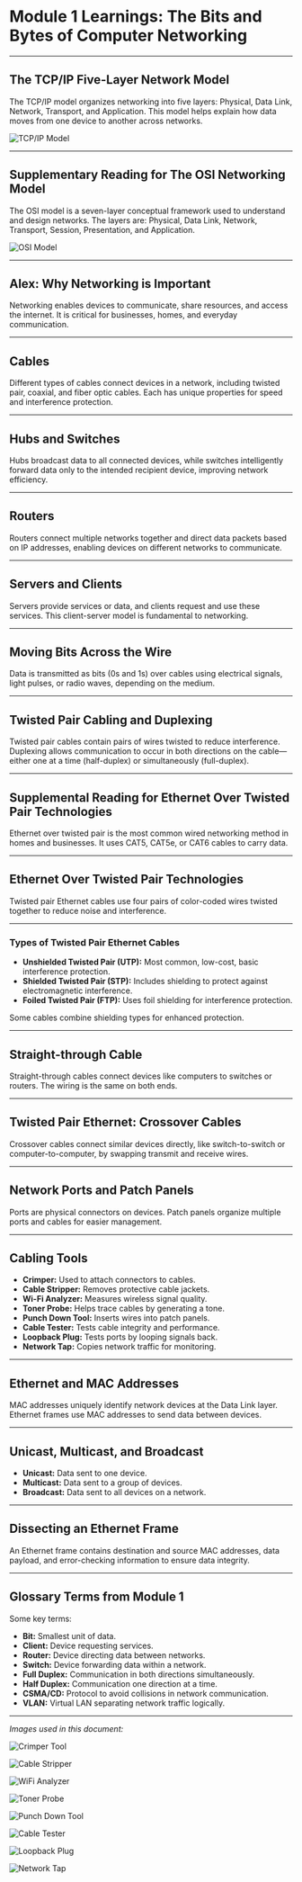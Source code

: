 # Module 1 Learnings: The Bits and Bytes of Computer Networking

---

## The TCP/IP Five-Layer Network Model

The TCP/IP model organizes networking into five layers: Physical, Data Link, Network, Transport, and Application. This model helps explain how data moves from one device to another across networks.

![TCP/IP Model](./images/tcp_ip_model.png)

---

## Supplementary Reading for The OSI Networking Model

The OSI model is a seven-layer conceptual framework used to understand and design networks. The layers are: Physical, Data Link, Network, Transport, Session, Presentation, and Application.

![OSI Model](./images/osi_model.png)

---

## Alex: Why Networking is Important

Networking enables devices to communicate, share resources, and access the internet. It is critical for businesses, homes, and everyday communication.

---

## Cables

Different types of cables connect devices in a network, including twisted pair, coaxial, and fiber optic cables. Each has unique properties for speed and interference protection.

---

## Hubs and Switches

Hubs broadcast data to all connected devices, while switches intelligently forward data only to the intended recipient device, improving network efficiency.

---

## Routers

Routers connect multiple networks together and direct data packets based on IP addresses, enabling devices on different networks to communicate.

---

## Servers and Clients

Servers provide services or data, and clients request and use these services. This client-server model is fundamental to networking.

---

## Moving Bits Across the Wire

Data is transmitted as bits (0s and 1s) over cables using electrical signals, light pulses, or radio waves, depending on the medium.

---

## Twisted Pair Cabling and Duplexing

Twisted pair cables contain pairs of wires twisted to reduce interference. Duplexing allows communication to occur in both directions on the cable—either one at a time (half-duplex) or simultaneously (full-duplex).

---

## Supplemental Reading for Ethernet Over Twisted Pair Technologies

Ethernet over twisted pair is the most common wired networking method in homes and businesses. It uses CAT5, CAT5e, or CAT6 cables to carry data.

---

## Ethernet Over Twisted Pair Technologies

Twisted pair Ethernet cables use four pairs of color-coded wires twisted together to reduce noise and interference.

---

### Types of Twisted Pair Ethernet Cables

- **Unshielded Twisted Pair (UTP):** Most common, low-cost, basic interference protection.
- **Shielded Twisted Pair (STP):** Includes shielding to protect against electromagnetic interference.
- **Foiled Twisted Pair (FTP):** Uses foil shielding for interference protection.
  
Some cables combine shielding types for enhanced protection.

---

## Straight-through Cable

Straight-through cables connect devices like computers to switches or routers. The wiring is the same on both ends.

---

## Twisted Pair Ethernet: Crossover Cables

Crossover cables connect similar devices directly, like switch-to-switch or computer-to-computer, by swapping transmit and receive wires.

---

## Network Ports and Patch Panels

Ports are physical connectors on devices. Patch panels organize multiple ports and cables for easier management.

---

## Cabling Tools

- **Crimper:** Used to attach connectors to cables.
- **Cable Stripper:** Removes protective cable jackets.
- **Wi-Fi Analyzer:** Measures wireless signal quality.
- **Toner Probe:** Helps trace cables by generating a tone.
- **Punch Down Tool:** Inserts wires into patch panels.
- **Cable Tester:** Tests cable integrity and performance.
- **Loopback Plug:** Tests ports by looping signals back.
- **Network Tap:** Copies network traffic for monitoring.

---

## Ethernet and MAC Addresses

MAC addresses uniquely identify network devices at the Data Link layer. Ethernet frames use MAC addresses to send data between devices.

---

## Unicast, Multicast, and Broadcast

- **Unicast:** Data sent to one device.
- **Multicast:** Data sent to a group of devices.
- **Broadcast:** Data sent to all devices on a network.

---

## Dissecting an Ethernet Frame

An Ethernet frame contains destination and source MAC addresses, data payload, and error-checking information to ensure data integrity.

---

## Glossary Terms from Module 1

Some key terms:

- **Bit:** Smallest unit of data.
- **Client:** Device requesting services.
- **Router:** Device directing data between networks.
- **Switch:** Device forwarding data within a network.
- **Full Duplex:** Communication in both directions simultaneously.
- **Half Duplex:** Communication one direction at a time.
- **CSMA/CD:** Protocol to avoid collisions in network communication.
- **VLAN:** Virtual LAN separating network traffic logically.

---

*Images used in this document:*

![Crimper Tool](./images/crimper.png)

![Cable Stripper](./images/cable_stripper.png)

![WiFi Analyzer](./images/wifi_analyzer.png)

![Toner Probe](./images/toner_probe.png)

![Punch Down Tool](./images/punch_down_tool.png)

![Cable Tester](./images/cable_tester.png)

![Loopback Plug](./images/loopback_plug.png)

![Network Tap](./images/network_tap.png)
